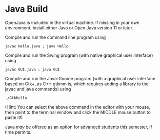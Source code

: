 Java Build
==========

OpenJava is included in the virtual machine. If missing in your own environment, install either Java or Open Java version 11 or later.

Compile and run the command line program using

``javac Hello.java ; java Hello``

Compile and run the Swing program (with native graphical user interface) using

``javac GUI.java ; java GUI``

Compile and run the Java-Gnome program (with a graphical user interface based on Gtk+, as C++ gtkmm is, which requires adding a library to the javac and java commands) using

``./GtkHello``


(Hint: You can select the above command in the editor with your mouse, then point to the terminal window and click the MIDDLE mouse button to paste it!)

Java *may* be offered as an option for advanced students this semester, if time permits.
